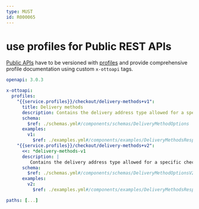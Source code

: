 ```yaml
---
type: MUST
id: R000065
---
```


# use profiles for Public REST APIs

[Public APIs](../../../010_CORE-PRINCIPLES/030_API-scope.md) have to be versioned with [profiles](../../020_Hypermedia/040_Profiles/000_index.md) and provide comprehensive profile documentation using custom `x-ottoapi` tags.

```yml
openapi: 3.0.3

x-ottoapi:
  profiles:
    "{{service.profiles}}/checkout/delivery-methods+v1":
      title: Delivery methods
      description: Contains the delivery address type allowed for a specific checkout.
      schema:
        $ref: ./schemas.yml#/components/schemas/DeliveryMethodOptions
      examples:
        v1:
          $ref: ./examples.yml#/components/examples/DeliveryMethodsResponseV1
    "{{service.profiles}}/checkout/delivery-methods+v2":
      <<: *delivery-methods-v1
      description: |
         Contains the delivery address type allowed for a specific checkout. Includes express delivery options.
      schema:
        $ref: ./schemas.yml#/components/schemas/DeliveryMethodOptionsV2
      examples:
        v2:
          $ref: ./examples.yml#/components/examples/DeliveryMethodsResponseV2

paths: [...]
```

